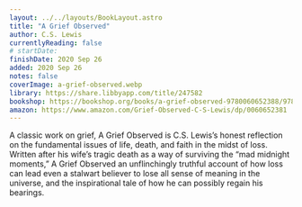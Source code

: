 ```yaml
---
layout: ../../layouts/BookLayout.astro
title: "A Grief Observed"
author: C.S. Lewis
currentlyReading: false
# startDate:
finishDate: 2020 Sep 26
added: 2020 Sep 26
notes: false
coverImage: a-grief-observed.webp
library: https://share.libbyapp.com/title/247582
bookshop: https://bookshop.org/books/a-grief-observed-9780060652388/9780060652388
amazon: https://www.amazon.com/Grief-Observed-C-S-Lewis/dp/0060652381
---
```


A classic work on grief, A Grief Observed is C.S. Lewis’s honest reflection on the fundamental issues of life, death, and faith in the midst of loss. Written after his wife’s tragic death as a way of surviving the “mad midnight moments,” A Grief Observed an unflinchingly truthful account of how loss can lead even a stalwart believer to lose all sense of meaning in the universe, and the inspirational tale of how he can possibly regain his bearings.
